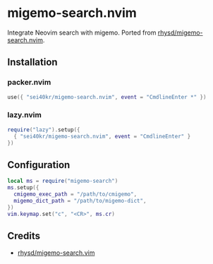 # migemo-search.nvim

Integrate Neovim search with migemo.
Ported from [rhysd/migemo-search.nvim](https://github.com/rhysd/migemo-search.vim).

## Installation

### packer.nvim

```lua
use({ "sei40kr/migemo-search.nvim", event = "CmdlineEnter *" })
```

### lazy.nvim

```lua
require("lazy").setup({
  { "sei40kr/migemo-search.nvim", event = "CmdlineEnter" }
})
```

## Configuration

```lua
local ms = require("migemo-search")
ms.setup({
  cmigemo_exec_path = "/path/to/cmigemo",
  migemo_dict_path = "/path/to/migemo-dict",
})
vim.keymap.set("c", "<CR>", ms.cr)
```

## Credits

- [rhysd/migemo-search.vim](https://github.com/rhysd/migemo-search.vim)
